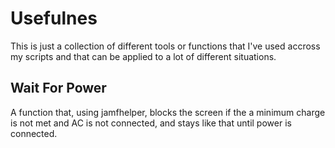 # Usefulnes
This is just a collection of different tools or functions that I've used accross my scripts and that can be applied to a lot of different situations.

## Wait For Power
A function that, using jamfhelper, blocks the screen if the a minimum charge is not met and AC is not connected, and stays like that until power is connected.
